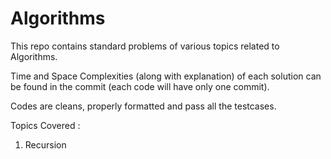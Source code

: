 # Algorithms

This repo contains standard problems of various topics related to Algorithms.

Time and Space Complexities (along with explanation) of each solution can be found in the commit (each code will have only one commit).

Codes are cleans, properly formatted and pass all the testcases.

Topics Covered : 
1. Recursion
